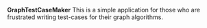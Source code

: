 **GraphTestCaseMaker**
This is a simple application for those who are frustrated writing test-cases for their graph algorithms.
